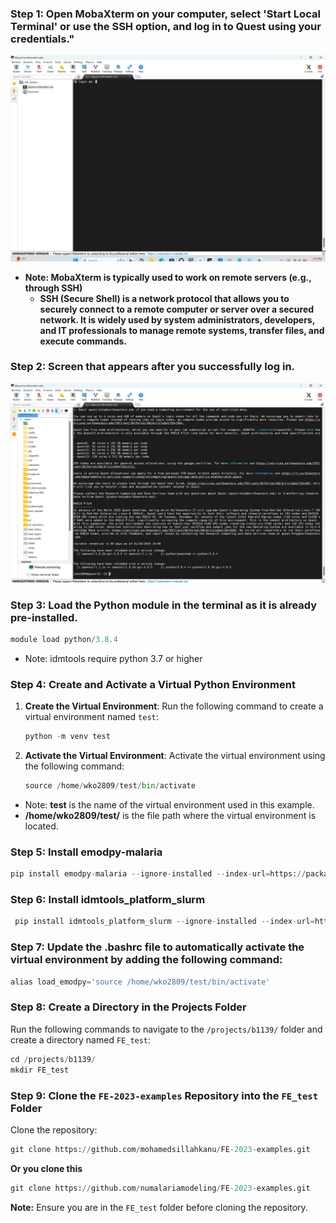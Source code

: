 ### Step 1: Open MobaXterm on your computer, select 'Start Local Terminal' or use the SSH option, and log in to Quest using your credentials."

![Login](https://raw.githubusercontent.com/mohamedsillahkanu/FE-2023-examples/main/Login.png)

- **Note: MobaXterm is typically used to work on remote servers (e.g., through SSH)**
    - **SSH (Secure Shell) is a network protocol that allows you to securely connect to a remote computer or server over a secured network. It is widely used by system administrators, developers, and IT professionals to manage remote systems, transfer files, and execute commands.**

### Step 2: Screen that appears after you successfully log in.

![Aftter_Login](https://raw.githubusercontent.com/mohamedsillahkanu/FE-2023-examples/main/After%20login.png)

### Step 3: Load the Python module in the terminal as it is already pre-installed.

```python
module load python/3.8.4
```
- Note: idmtools require python 3.7 or higher


### **Step 4: Create and Activate a Virtual Python Environment**

1. **Create the Virtual Environment**:
   Run the following command to create a virtual environment named `test`:
   ```python
   python -m venv test
   ```
2. **Activate the Virtual Environment**:
   Activate the virtual environment using the following command:
   ```python
   source /home/wko2809/test/bin/activate
- Note: **test** is the name of the virtual environment used in this example.
- **/home/wko2809/test/** is the file path where the virtual environment is located.

### Step 5: Install emodpy-malaria

```python
pip install emodpy-malaria --ignore-installed --index-url=https://packages.idmod.org/api/pypi/pypi-production/simple
```

### Step 6: Install idmtools_platform_slurm

```python
 pip install idmtools_platform_slurm --ignore-installed --index-url=https://packages.idmod.org/api/pypi/pypi-production/simple
```

### Step 7: Update the .bashrc file to automatically activate the virtual environment by adding the following command:

```python
alias load_emodpy='source /home/wko2809/test/bin/activate'
```

### **Step 8: Create a Directory in the Projects Folder**
Run the following commands to navigate to the `/projects/b1139/` folder and create a directory named `FE_test`:

```python
cd /projects/b1139/
mkdir FE_test
```

### **Step 9: Clone the `FE-2023-examples` Repository into the `FE_test` Folder**

Clone the repository:
```python
git clone https://github.com/mohamedsillahkanu/FE-2023-examples.git
```
**Or you clone this**                           
```python
git clone https://github.com/numalariamodeling/FE-2023-examples.git
```
**Note:** Ensure you are in the `FE_test` folder before cloning the repository.




